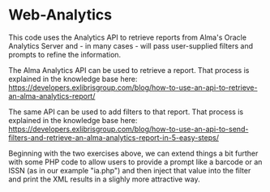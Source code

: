 # Web-Analytics
This code uses the Analytics API to retrieve reports from Alma's Oracle Analytics Server and - in many cases - will pass user-supplied filters and prompts to refine the information. 

The Alma Analytics API can be used to retrieve a report.  That process is explained in the knowledge base here:
https://developers.exlibrisgroup.com/blog/how-to-use-an-api-to-retrieve-an-alma-analytics-report/

The same API can be used to add filters to that report.  That process is explained in the knowledge base here:
https://developers.exlibrisgroup.com/blog/how-to-use-an-api-to-send-filters-and-retrieve-an-alma-analytics-report-in-5-easy-steps/

Beginning with the two exercises above, we can extend things a bit further with some PHP code to allow users to provide a prompt like a barcode or an ISSN (as in our example "ia.php") and then inject that value into the filter and print the XML results in a slighly more attractive way.


